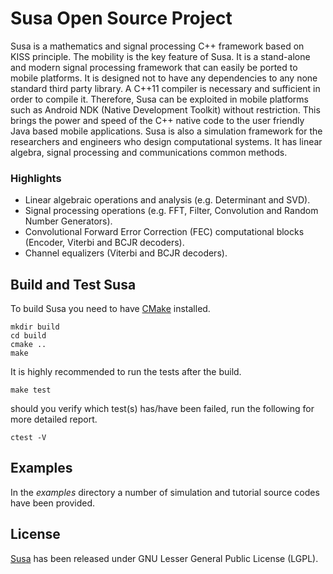 # Susa Open Source Project

Susa is a mathematics and signal processing C++ framework based on KISS principle. The mobility is the key feature of Susa. It is a stand-alone and modern signal processing framework that can easily be ported to mobile platforms. It is designed not to have any dependencies to any none standard third party library. A C++11 compiler is necessary and sufficient in order to compile it. Therefore, Susa can be exploited in mobile platforms such as Android NDK (Native Development Toolkit) without restriction. This brings the power and speed of the C++ native code to the user friendly Java based mobile applications. Susa is also a simulation framework for the researchers and engineers who design computational systems. It has linear algebra, signal processing and communications common methods.

### Highlights
 - Linear algebraic operations and analysis (e.g. Determinant and SVD).
 - Signal processing operations (e.g. FFT, Filter, Convolution and Random Number Generators).
 - Convolutional Forward Error Correction (FEC) computational blocks (Encoder, Viterbi and BCJR decoders).
 - Channel equalizers (Viterbi and BCJR decoders).

## Build and Test Susa
To build Susa you need to have [CMake](https://cmake.org) installed.

```
mkdir build
cd build
cmake ..
make
```
It is highly recommended to run the tests after the build.

```
make test
```
should you verify which test(s) has/have been failed, run the following for more detailed report.

```
ctest -V
```
## Examples
In the *examples* directory a number of simulation and tutorial source codes have been provided.
## License
[Susa](http://susalib.org) has been released under GNU Lesser General Public License (LGPL).
